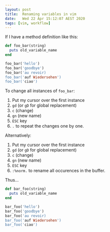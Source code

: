 ```yaml
---
layout: post
title:  Renaming variables in vim
date:   Wed 22 Apr 15:12:07 AEST 2020
tags: [vim, workflow]
---
```

If I have a method definition like this:

```ruby
def foo_bar(string)
  puts old_variable_name
end

foo_bar('hello')
foo_bar('goodbye')
foo_bar('au revoir)
foo_bar('auf Wiedersehen')
foo_bar('ciao')
```

To change all instances of `foo_bar`:

1. Put my cursor over the first instance
2. `gd` (or `gD` for global replacement)
3. `c` (change)
4. `gn` (new name)
5. `ESC` key
6. `.` to repeat the changes one by one.

Alternatively:

1. Put my cursor over the first instance
2. `gd` (or `gD` for global replacement)
3. `c` (change)
4. `gn` (new name)
5. `ESC` key
6. `:%norm.` to rename all occurences in the buffer.


Thus...

```ruby
def bar_foo(string)
  puts old_variable_name
end

bar_foo('hello')
bar_foo('goodbye')
bar_foo('au revoir)
bar_foo('auf Wiedersehen')
bar_foo('ciao')
```
